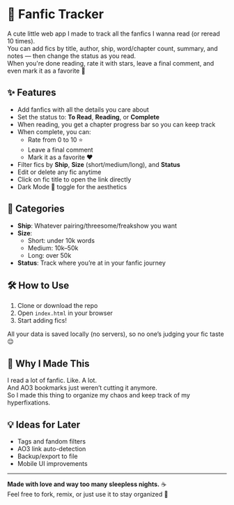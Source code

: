 # 🌟 Fanfic Tracker

A cute little web app I made to track all the fanfics I wanna read (or reread 10 times).  
You can add fics by title, author, ship, word/chapter count, summary, and notes — then change the status as you read.  
When you're done reading, rate it with stars, leave a final comment, and even mark it as a favorite 💖

## ✨ Features

- Add fanfics with all the details you care about  
- Set the status to: **To Read**, **Reading**, or **Complete**
- When reading, you get a chapter progress bar so you can keep track
- When complete, you can:
  - Rate from 0 to 10 ⭐️
  - Leave a final comment
  - Mark it as a favorite ❤️
- Filter fics by **Ship**, **Size** (short/medium/long), and **Status**
- Edit or delete any fic anytime
- Click on fic title to open the link directly
- Dark Mode 🌙 toggle for the aesthetics

## 🌈 Categories

- **Ship**: Whatever pairing/threesome/freakshow you want
- **Size**:
  - Short: under 10k words
  - Medium: 10k–50k
  - Long: over 50k
- **Status**: Track where you’re at in your fanfic journey

## 🛠 How to Use

1. Clone or download the repo
2. Open `index.html` in your browser
3. Start adding fics!

All your data is saved locally (no servers), so no one’s judging your fic taste 😌

## 🖤 Why I Made This

I read a lot of fanfic. Like. A lot.  
And AO3 bookmarks just weren’t cutting it anymore.  
So I made this thing to organize my chaos and keep track of my hyperfixations.

## 💡 Ideas for Later

- Tags and fandom filters
- AO3 link auto-detection
- Backup/export to file
- Mobile UI improvements

---

**Made with love and way too many sleepless nights.** ☕  
Feel free to fork, remix, or just use it to stay organized 🫶
